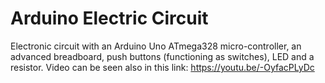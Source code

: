 # Arduino Electric Circuit
 Electronic circuit with an Arduino Uno ATmega328 micro-controller, an advanced breadboard, push buttons (functioning as switches), LED and a resistor.
 Video can be seen also in this link:
 https://youtu.be/-OyfacPLyDc

